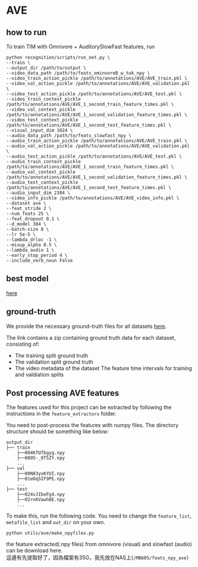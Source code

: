 # AVE

## how to run
To train TIM with Omnivore + AuditorySlowFast features, run
```[bash]
python recognition/scripts/run_net.py \
--train \
--output_dir /path/to/output \
--video_data_path /path/to/feats_ominvoreB_w_tok_npy \
--video_train_action_pickle /path/to/annotations/AVE/AVE_train.pkl \
--video_val_action_pickle /path/to/annotations/AVE/AVE_validation.pkl \
--video_test_action_pickle /path/to/annotations/AVE/AVE_test.pkl \
--video_train_context_pickle /path/to/annotations/AVE/AVE_1_second_train_feature_times.pkl \
--video_val_context_pickle /path/to/annotations/AVE/AVE_1_second_validation_feature_times.pkl \
--video_test_context_pickle /path/to/annotations/AVE/AVE_1_second_test_feature_times.pkl \
--visual_input_dim 1024 \
--audio_data_path /path/to/feats_slowfast_npy \
--audio_train_action_pickle /path/to/annotations/AVE/AVE_train.pkl \
--audio_val_action_pickle /path/to/annotations/AVE/AVE_validation.pkl \
--audio_test_action_pickle /path/to/annotations/AVE/AVE_test.pkl \
--audio_train_context_pickle /path/to/annotations/AVE/AVE_1_second_train_feature_times.pkl \
--audio_val_context_pickle /path/to/annotations/AVE/AVE_1_second_validation_feature_times.pkl \
--audio_test_context_pickle /path/to/annotations/AVE/AVE_1_second_test_feature_times.pkl \
--audio_input_dim 2304 \
--video_info_pickle /path/to/annotations/AVE/AVE_video_info.pkl \
--dataset ave \
--feat_stride 2 \
--num_feats 25 \
--feat_dropout 0.1 \
--d_model 384 \
--batch-size 8 \
--lr 5e-5 \
--lambda_drloc -1 \
--mixup_alpha 0.5 \
--lambda_audio 1 \
--early_stop_period 4 \
--include_verb_noun False
```

## best model
[here](https://drive.google.com/drive/folders/1ze6FTZu1OS6SbSW0xy8UBus9NQ0bxPXs?usp=sharing)

## ground-truth
We provide the necessary ground-truth files for all datasets [here](https://drive.google.com/drive/folders/1rPTiH5uPqxQ_wgvUixmBHHYl2J_ATSgL?usp=sharing).

The link contains a zip containing ground truth data for each dataset, consisting of:

- The training split ground truth
- The validation split ground truth
- The video metadata of the dataset
The feature time intervals for training and valdiation splits

## Post processing AVE features
The features used for this project can be extracted by following the instructions in the `feature_extractors` folder.  

You need to post-process the features with numpy files. The directory structure should be something like below:

```[bash]
output_dir
├── train     
    ├──004KfU7bgyg.npy
    ├──0095-_8T5ZY.npy
    ...    
├── val
    ├──00N83yxKYUI.npy
    ├──01eOqSIF9PE.npy
    ...       
├── test
    ├──024vJIboFg4.npy
    ├──02rnKVawh0E.npy
    ...                
```

To make this, run the following code. You need to change the `feature_list`, `metafile_list` and `out_dir` on your own.

```[python]
python utils/ave/make_npyfiles.py
```

the feature extracted(.npy files) from omnivore (visual) and slowfast (audio) can be download here.  
這邊有先提取好了，因為檔案有35G，我先放在NAS上(`/MB605/feats_npy_ave`）

